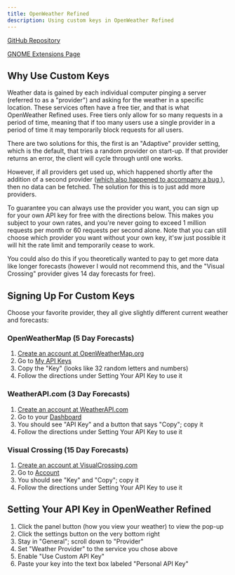 ```yaml
---
title: OpenWeather Refined
description: Using custom keys in OpenWeather Refined
---
```


[GitHub Repository](https://github.com/penguin-teal/gnome-openweather/)

[GNOME Extensions Page](https://extensions.gnome.org/extension/6655/)

## Why Use Custom Keys

Weather data is gained by each individual computer pinging a server
(referred to as a "provider") and asking for the weather in a specific
location. These services often have a free tier, and that is what OpenWeather
Refined uses. Free tiers only allow for so many requests in a period of time,
meaning that if too many users use a single provider in a period of time
it may temporarily block requests for all users.

There are two solutions for this, the first is an "Adaptive" provider setting,
which is the default, that tries a random provider on start-up. If that
provider returns an error, the client will cycle through until one works.

However, if all providers get used up, which happened shortly after the
addition of a second provider ([which also happened to accompany a bug
](https://github.com/penguin-teal/gnome-openweather/issues/32)), then no
data can be fetched. The solution for this is to just add more providers.

To guarantee you can always use the provider you want, you can sign up for
your own API key for free with the directions below. This makes you subject
to your own rates, and you're never going to exceed 1 million requests per
month or 60 requests per second alone. Note that you can still choose which
provider you want without your own key, it'sw just possible it will hit the
rate limit and temporarily cease to work.

You could also do this if you
theoretically wanted to pay to get more data like longer forecasts (however
I would not recommend this, and the "Visual Crossing" provider gives 14
day forecasts for free).

## Signing Up For Custom Keys

Choose your favorite provider, they all give slightly different current
weather and forecasts:

### OpenWeatherMap (5 Day Forecasts)

1. [Create an account at OpenWeatherMap.org](https://home.openweathermap.org/users/sign_up)
2. Go to [My API Keys](https://home.openweathermap.org/api_keys)
3. Copy the "Key" (looks like 32 random letters and numbers)
4. Follow the directions under Setting Your API Key to use it

### WeatherAPI.com (3 Day Forecasts)

1. [Create an account at WeatherAPI.com](https://www.weatherapi.com/signup.aspx)
2. Go to your [Dashboard](https://www.weatherapi.com/my/)
3. You should see "API Key" and a button that says "Copy"; copy it
4. Follow the directions under Setting Your API Key to use it

### Visual Crossing (15 Day Forecasts)

1. [Create an account at VisualCrossing.com](https://www.visualcrossing.com/sign-up)
2. Go to [Account](https://www.visualcrossing.com/account)
3. You should see "Key" and "Copy"; copy it
4. Follow the directions under Setting Your API Key to use it

## Setting Your API Key in OpenWeather Refined

1. Click the panel button (how you view your weather) to view the pop-up
2. Click the settings button on the very bottom right
3. Stay in "General"; scroll down to "Provider"
4. Set "Weather Provider" to the service you chose above
5. Enable "Use Custom API Key"
6. Paste your key into the text box labeled "Personal API Key"

